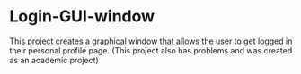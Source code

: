 # Login-GUI-window
This project creates a graphical window that allows the user to get logged in their personal profile page. (This project also has problems and was created as an academic project)

